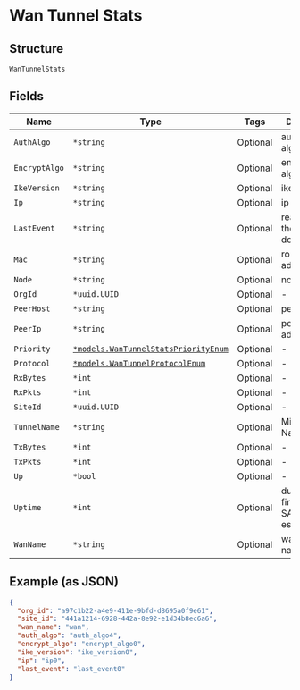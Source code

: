
# Wan Tunnel Stats

## Structure

`WanTunnelStats`

## Fields

| Name | Type | Tags | Description |
|  --- | --- | --- | --- |
| `AuthAlgo` | `*string` | Optional | authentication algorithm |
| `EncryptAlgo` | `*string` | Optional | encryption algorithm |
| `IkeVersion` | `*string` | Optional | ike version |
| `Ip` | `*string` | Optional | ip address |
| `LastEvent` | `*string` | Optional | reason of why the tunnel is down |
| `Mac` | `*string` | Optional | router mac address |
| `Node` | `*string` | Optional | node0/node1 |
| `OrgId` | `*uuid.UUID` | Optional | - |
| `PeerHost` | `*string` | Optional | peer host |
| `PeerIp` | `*string` | Optional | peer ip address |
| `Priority` | [`*models.WanTunnelStatsPriorityEnum`](../../doc/models/wan-tunnel-stats-priority-enum.md) | Optional | - |
| `Protocol` | [`*models.WanTunnelProtocolEnum`](../../doc/models/wan-tunnel-protocol-enum.md) | Optional | - |
| `RxBytes` | `*int` | Optional | - |
| `RxPkts` | `*int` | Optional | - |
| `SiteId` | `*uuid.UUID` | Optional | - |
| `TunnelName` | `*string` | Optional | Mist Tunnel Name |
| `TxBytes` | `*int` | Optional | - |
| `TxPkts` | `*int` | Optional | - |
| `Up` | `*bool` | Optional | - |
| `Uptime` | `*int` | Optional | duration from first (or last) SA was established |
| `WanName` | `*string` | Optional | wan interface name |

## Example (as JSON)

```json
{
  "org_id": "a97c1b22-a4e9-411e-9bfd-d8695a0f9e61",
  "site_id": "441a1214-6928-442a-8e92-e1d34b8ec6a6",
  "wan_name": "wan",
  "auth_algo": "auth_algo4",
  "encrypt_algo": "encrypt_algo0",
  "ike_version": "ike_version0",
  "ip": "ip0",
  "last_event": "last_event0"
}
```

